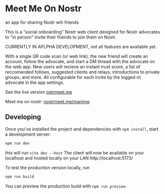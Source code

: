 # Meet Me On Nostr
an app for sharing Nostr wih friends


This is a "social onboarding" Nostr web client designed for Nostr advocates to "in person" invite their friends to join them on Nostr.

CURRENTLY IN APLPHA DEVELOPMENT, not all features are available yet.

With a single QR code scan (or web link), the new friend will create an account, follow the advocate, and start a DM thread with the advocate on the web app. New users will recieve an instant trust score, a list of reccomended follows, suggested clients and relays, introductions to private groups, and more. All configurable for each invite by the logged-in advocate in the app settings. 

See the live version 
[ostrmeet.me](https://nostrmeet.me)

Meet me on nostr:
[nostrmeet.me/manime](https://nostrmeet.me/manime)

## Developing

Once you've installed the project and dependencies with `npm install`, start a development server:

```bash
npm run dev
```
this will run `vite dev --host`
The client will now be available on your localhost and hosted locally on your LAN
http://localhost:5173/


To test the production version locally, run

```bash
npm run build
```
You can preview the production build with `npm run preview`.

